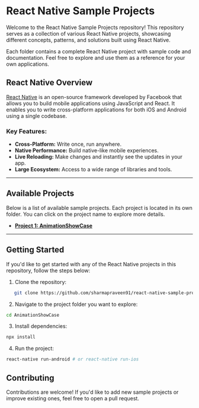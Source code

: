 # React Native Sample Projects

Welcome to the React Native Sample Projects repository! This repository serves as a collection of various React Native projects, showcasing different concepts, patterns, and solutions built using React Native.

Each folder contains a complete React Native project with sample code and documentation. Feel free to explore and use them as a reference for your own applications.

## React Native Overview

[React Native](https://reactnative.dev/) is an open-source framework developed by Facebook that allows you to build mobile applications using JavaScript and React. It enables you to write cross-platform applications for both iOS and Android using a single codebase.

### Key Features:
- **Cross-Platform:** Write once, run anywhere.
- **Native Performance:** Build native-like mobile experiences.
- **Live Reloading:** Make changes and instantly see the updates in your app.
- **Large Ecosystem:** Access to a wide range of libraries and tools.

---

## Available Projects

Below is a list of available sample projects. Each project is located in its own folder. You can click on the project name to explore more details.

- [**Project 1: AnimationShowCase**](./AnimationShowCase)


---

## Getting Started

If you'd like to get started with any of the React Native projects in this repository, follow the steps below:

1. Clone the repository:

```bash
   git clone https://github.com/sharmapraveen91/react-native-sample-projects.git
```

2. Navigate to the project folder you want to explore:
```bash
cd AnimationShowCase
```

3. Install dependencies:
```bash
npx install
```

 4. Run the project:
 ```bash
 react-native run-android # or react-native run-ios
 ```

 ## Contributing
Contributions are welcome! If you'd like to add new sample projects or improve existing ones, feel free to open a pull request.

